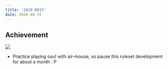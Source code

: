```yaml
---
title: '2020.0815'
date: 2020-08-15
---
```


## Achievement
![](res/air-mouse.jpg)
- Practice playing osu! with air-mouse, so pause this ruleset development for about a month : P